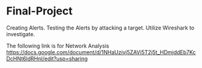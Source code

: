 # Final-Project
Creating Alerts. Testing the Alerts by attacking a target. Utilize Wireshark to investigate.

The following link is for Network Analysis
https://docs.google.com/document/d/1NHaUzivj5ZAVi5T2j5t_HDmjddEb7KcDcHNt6ldRHnI/edit?usp=sharing
